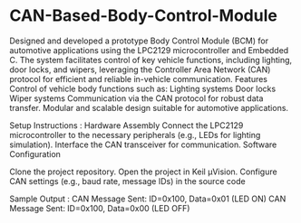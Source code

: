 # CAN-Based-Body-Control-Module
Designed and developed a prototype Body Control Module (BCM) for automotive applications using the LPC2129 microcontroller and Embedded C. The system facilitates control of key vehicle functions, including lighting, door locks, and wipers, leveraging the Controller Area Network (CAN) protocol for efficient and reliable in-vehicle communication.
Features
Control of vehicle body functions such as:
Lighting systems
Door locks
Wiper systems
Communication via the CAN protocol for robust data transfer.
Modular and scalable design suitable for automotive applications.

Setup Instructions :
Hardware Assembly
Connect the LPC2129 microcontroller to the necessary peripherals (e.g., LEDs for lighting simulation).
Interface the CAN transceiver for communication.
Software Configuration

Clone the project repository.
Open the project in Keil µVision.
Configure CAN settings (e.g., baud rate, message IDs) in the source code

Sample Output :
    CAN Message Sent: ID=0x100, Data=0x01 (LED ON)
    CAN Message Sent: ID=0x100, Data=0x00 (LED OFF)
    
